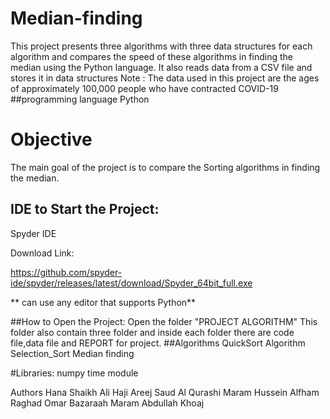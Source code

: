 # Median-finding
This project presents three algorithms with three data structures for each algorithm and compares the speed of these algorithms in finding the median using the Python language. It also reads data from a CSV file and stores it in data structures
Note : The data used in this project are the ages of approximately 100,000 people who have contracted COVID-19
##programming language
Python

# Objective
The main goal of the project is to compare the Sorting algorithms in finding the median.

## IDE to Start the Project:
Spyder IDE

Download Link:

https://github.com/spyder-ide/spyder/releases/latest/download/Spyder_64bit_full.exe

** can use any editor that supports Python**

##How to Open the Project:
Open the folder "PROJECT ALGORITHM"
This folder also contain three folder and inside each folder there are code file,data file and REPORT for project.
##Algorithms
QuickSort Algorithm
Selection_Sort
Median finding

#Libraries:
numpy
time module 

Authors
Hana Shaikh Ali Haji
Areej Saud Al Qurashi
Maram Hussein Alfham
Raghad Omar Bazaraah
Maram Abdullah Khoaj
